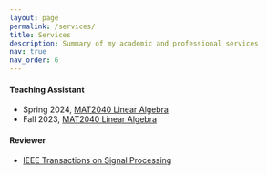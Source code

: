 ```yaml
---
layout: page
permalink: /services/
title: Services
description: Summary of my academic and professional services
nav: true
nav_order: 6
---
```


#### Teaching Assistant
- Spring 2024, [MAT2040 Linear Algebra](https://www.cuhk.edu.cn/en/course/8058)
- Fall 2023, [MAT2040 Linear Algebra](https://www.cuhk.edu.cn/en/course/8058)

#### Reviewer
- [IEEE Transactions on Signal Processing](https://ieeexplore.ieee.org/xpl/RecentIssue.jsp?punumber=78)